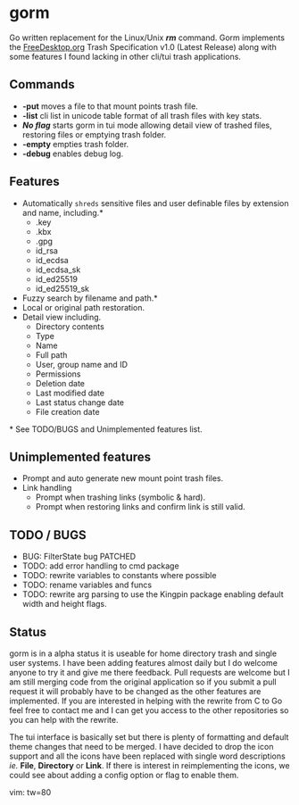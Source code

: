 # gorm
Go written replacement for the Linux/Unix ***rm*** command.  Gorm implements the
[FreeDesktop.org](https://specifications.freedesktop.org/trash-spec/trashspec-latest.html)
Trash Specification v1.0 (Latest Release) along with some features I found
lacking in other cli/tui trash applications.

## Commands
* **-put** moves a file to that mount points trash file.
* **-list** cli list in unicode table format of all trash files with key stats.
* ***No flag*** starts gorm in tui mode allowing detail view of trashed files,
  restoring files or emptying trash folder.
* **-empty** empties trash folder.
* **-debug** enables debug log.

## Features
* Automatically `shreds` sensitive files and user definable files by extension
  and name, including.*
  * .key
  * .kbx
  * .gpg
  * id_rsa
  * id_ecdsa
  * id_ecdsa_sk
  * id_ed25519
  * id_ed25519_sk
* Fuzzy search by filename and path.*
* Local or original path restoration.
* Detail view including.
  * Directory contents
  * Type
  * Name
  * Full path
  * User, group name and ID
  * Permissions
  * Deletion date
  * Last modified date
  * Last status change date
  * File creation date

\* See TODO/BUGS and Unimplemented features list.

## Unimplemented features
* Prompt and auto generate new mount point trash files.
* Link handling
  * Prompt when trashing links (symbolic & hard).
  * Prompt when restoring links and confirm link is still valid.

## TODO / BUGS
* BUG: FilterState bug PATCHED
* TODO: add error handling to cmd package
* TODO: rewrite variables to constants where possible
* TODO: rename variables and funcs
* TODO: rewrite arg parsing to use the Kingpin package enabling default width
  and height flags.

## Status
gorm is in a alpha status it is useable for home directory trash and single user
systems.  I have been adding features almost daily but I do welcome anyone to
try it and give me there feedback.  Pull requests are welcome but I am still
merging code from the original application so if you submit a pull request it
will probably have to be changed as the other features are implemented.  If you
are interested in helping with the rewrite from C to Go feel free to contact me
and I can get you access to the other repositories so you can help with the
rewrite.

The tui interface is basically set but there is plenty of formatting and default
theme changes that need to be merged.  I have decided to drop the icon support
and all the icons have been replaced with single word descriptions *ie.* **File**,
**Directory** or **Link**.  If there is interest in reimplementing the icons, we
could see about adding a config option or flag to enable them.

vim: tw=80
